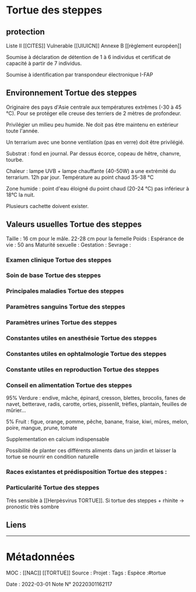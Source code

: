 # Tortue des steppes

## protection
Liste II [[CITES]]
Vulnerable [[UIUICN]]
Annexe B [[règlement européen]]

Soumise à déclaration de détention de 1 à 6 individus et certificat de capacité à partir de 7 individus.

Soumise à identification par transpondeur électronique I-FAP

## Environnement Tortue des steppes
Originaire des pays d'Asie centrale aux températures extrêmes (-30 à 45 °C). Pour se protéger elle creuse des terriers de 2 mètres de profondeur.

Privilégier un milieu peu humide. Ne doit pas être maintenu en extérieur toute l'année.

Un terrarium avec une bonne ventilation (pas en verre) doit être privilégié.

Substrat : fond en journal. Par dessus écorce, copeau de hêtre, chanvre, tourbe.

Chaleur : lampe UVB + lampe chauffante (40-50W) a une extrémité du terrarium. 12h par jour. Température au point chaud 35-38 °C

Zone humide : point d'eau éloigné du point chaud (20-24 °C) pas inférieur à 18°C la nuit.

Plusieurs cachette doivent exister.

## Valeurs usuelles Tortue des steppes
Taille : 16 cm pour le mâle. 22-28 cm pour la femelle
Poids :
Espérance de vie : 50 ans 
Maturité sexuelle : 
Gestation : 
Sevrage : 

### Examen clinique Tortue des steppes

### Soin de base Tortue des steppes
### Principales maladies Tortue des steppes
### Paramètres sanguins Tortue des steppes
### Paramètres urines Tortue des steppes
### Constantes utiles en anesthésie Tortue des steppes
### Constantes utiles en ophtalmologie Tortue des steppes
### Constante utiles en reproduction Tortue des steppes
### Conseil en alimentation Tortue des steppes
95% Verdure : endive, mâche, épinard, cresson, blettes, brocolis, fanes de navet, betterave, radis, carotte, orties, pissenlit, trèfles, plantain, feuilles de mûrier...

5% Fruit : figue, orange, pomme, pêche, banane, fraise, kiwi, mûres, melon, poire, mangue, prune, tomate

Supplementation en calcium indispensable

Possibilité de planter ces différents aliments dans un jardin et laisser la tortue se nourrir en condition naturelle

### Races existantes et prédisposition Tortue des steppes :

### Particularité Tortue des steppes
Très sensible à [[Herpèsvirus TORTUE]]. Si tortue des steppes + rhinite -> pronostic très sombre 

## Liens


***

# Métadonnées
MOC : [[NAC]] [[TORTUE]]
Source :
Projet :
Tags : 
	Espèce :#tortue
	
Date : 2022-03-01
Note N° 20220301162117